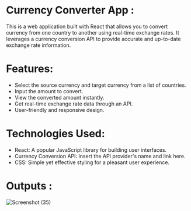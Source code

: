 # Currency Converter App :
  This is a web application built with React that allows you to convert currency from one country to another using real-time exchange rates. It leverages a currency 
  conversion API to provide accurate and up-to-date exchange rate information.

# Features:
* Select the source currency and target currency from a list of countries.
* Input the amount to convert.
* View the converted amount instantly.
* Get real-time exchange rate data through an API.
* User-friendly and responsive design.

# Technologies Used:
* React: A popular JavaScript library for building user interfaces.
* Currency Conversion API: Insert the API provider's name and link here.
* CSS: Simple yet effective styling for a pleasant user experience.

# Outputs :

![Screenshot (35)](https://github.com/Siddharthpratapsingh1/Currency-Converter/assets/137768499/5c91ccb0-8850-4e78-9578-bbfb4c644cec)




